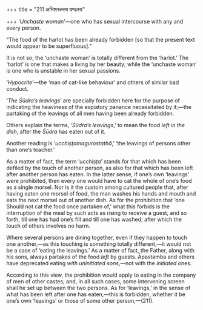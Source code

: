 +++
title = "211 अभिशस्तस्य षण्ढस्य"

+++
‘*Unchaste woman*’—one who has sexual intercourse with any and every
person.

“The food of the harlot has been already forbidden \[so that the present
text would appear to be superfluous\].”

It is not so; the ‘unchaste woman’ is totally different from the
‘harlot.’ The ‘harlot’ is one that makes a living by her beauty; while
the ‘unchaste woman’ is one who is unstable in her sexual passions.

‘*Hypocrite*’—the ‘man of cat-like behaviour’ and others of similar bad
conduct.

‘*The Śūdra’s leavings*’ are specially forbidden here for the purpose of
indicating the heaviness of the expiatory panance necessitated by
it;—the partaking of the leavings of all men having been already
forbidden.

Others explain the terms, ‘*Śūdra’s leavings*,’ to mean the food *left
in the dish*, after the *Śūdra* has eaten out of it.

Another reading is ‘*ucchiṣṭamagurostathā*,’ ‘the leavings of persons
other than one’s teacher.’

As a matter of fact, the term ‘*ucchiṣṭa*’ stands for that which has
been defiled by the touch of another person, as also for that which has
been left after another person has eaten. In the latter sense, if one’s
own ‘leavings’ were prohibited, then every one would have to cat the
whole of one’s food as a single morsel. Nor is it the custom among
cultured people that, after having eaten one morsel of food, the man
washes his hands and mouth and eats the next morsel out of another dish.
As for the prohibition that ‘one Should not cat the food once partaken
of,’ what this forbids is the interruption of the meal by such acts as
rising to receive a guest, and so forth, till one has had one’s fill and
till one has washed; after which the touch of others involves no harm.

Where several persons are dining together, even if they happen to touch
one another,—as this touching is something totally different,—it would
not be a case of ‘eating the leavings.’ As a matter of fact, the Father,
along with his sons, always partakes of the food *left* by guests.
Āpastamba and others have deprecated eating *with uninitiated sons*,—not
with the *initiated* ones.

According to this view, the prohibition would apply to eating in the
company of men of other castes; and, in all such cases, some intervening
screen shall he set up between the two persons. As for ‘leavings,’ in
the sense of what has been left after one has eaten,—this is forbidden,
whether it be one’s own ‘leavings’ or those of some other person,—(211).



